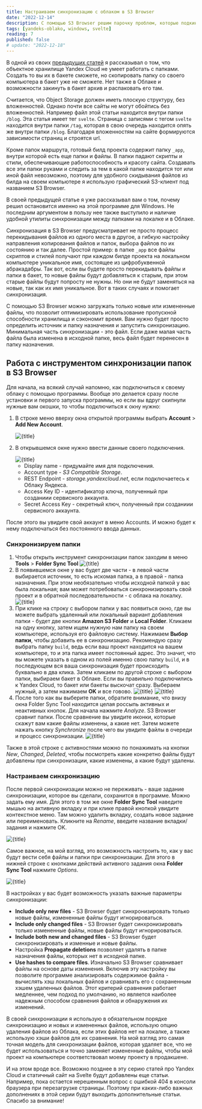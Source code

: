```yaml
---
title: Настраиваем синхронизацию с облаком в S3 Browser
date: "2022-12-14"
description: С помощью S3 Browser решим парочку проблем, которые подкинул нам Yandex Cloud
tags: [yandeks-oblako, windows, svelte]
reading: 7
published: false
# update: "2022-12-18"
---
```


В одной из своих [предыдущих статей](/blog/svelte-static-na-yandeks-oblako) я рассказывал о том, что объектное хранилище Yandex Cloud не умеет работать с папками. Cоздать то вы их в бакете сможете, но скопировать папку со своего компьютера в бакет уже не сможете. Нет также в Облаке и возможности закинуть в бакет архив и распаковать его там.

Считается, что Object Storage должен иметь плоскую структуру, без вложенностей. Однако почти все сайты не могут обойтись без вложенностей. Например файл этой статьи находится внутри папки `/blog`. Эта статья имеет тег `svelte`. Страница с записями с тегом `svelte` находится внутри папки `/tag`, которая в свою очередь находится опять же внутри папки `/blog`. Благодаря вложенностям на сайте формируются зависимости страниц и строятся url.

Кроме папок маршрута, готовый билд проекта содержит папку `_app`, внутри которой есть еще папки и файлы. В папки падают скрипты и стили, обеспечивающие работоспособность и красоту сайта. Создавать все эти папки руками и следить за тем в какой папке находится тот или иной файл невозможно, поэтому для удобного скидывания файлов из билда на своем компьютере я использую графический S3-клиент под названием S3 Browser.

В своей предыдущей статье я уже рассказывал вам о том, почему решил остановится именно на этой программе для Windows. Не последним аргументом в пользу нее также выступило и наличие удобной утилиты синхронизации между папками на локалке и в Облаке.

<script>
    import Link from '$lib/components/md/Link.svelte'

    import s3b0 from '$lib/assets/images/posts/s3b-0.jpg?w=480;800&as=run'
    import s3b01 from '$lib/assets/images/posts/s3b-01.jpg?w=480;800&as=run'
    import s3b1 from '$lib/assets/images/posts/s3b-1.jpg?w=480;800&as=run'
    import s3b2 from '$lib/assets/images/posts/s3b-2.jpg?w=480;800&as=run'
    import s3b3 from '$lib/assets/images/posts/s3b-3.jpg?w=480;800&as=run'
    import s3b4 from '$lib/assets/images/posts/s3b-4.jpg?w=480;800&as=run'
    import s3b5 from '$lib/assets/images/posts/s3b-5.jpg?w=480;800&as=run'
    import s3b6 from '$lib/assets/images/posts/s3b-6.jpg?w=480;800&as=run'
    import s3b7 from '$lib/assets/images/posts/s3b-7.jpg?w=480;800&as=run'


    import Image from '$lib/components/globals/Image.svelte'
</script>

<Link url="luchshii-windows-s3-klient-dlya-yandex-cloud" title="Выбираем лучший S3-клиент под Windows для работы с облаком Яндекса" excerpt="Рассказываю о том, как я выбирал себе программу для работы с Яндекс Облаком и как с ними работать" />

Синхронизация в S3 Browser предусматривает не просто процесс перекидывания файлов из одного места в другое, а гибкую настройку направления копирования файлов и папок, выбора файлов по их состоянию и так далее. Простой пример: в папке `_app` все файлы скриптов и стилей получают при каждом билде проекта на локальном компьютере уникальное имя, состоящее из цифробуквенной абракадабры. Так вот, если вы будете просто перекидывать файлы и папки в бакет, то новые файлы будут добавляться к старым, при этом старые файлы будут попросту не нужны. Но они не будут заменяться на новые, так как их имя уникальное. Вот в таких случаях и помогает синхронизация.

С помощью S3 Browser можно загружать только новые или измененные файлы, что позволит оптимизировать использование пропускной способности хранилища и сэкономит время. Вам нужно будет просто определить источник и папку назначения и запустить синхронизацию. Минимальная часть синхронизации - это файл. Если даже малая часть файла была изменена в исходной папке, весь файл будет перенесен в папку назначения.

## Работа с инструментом синхронизации папок в S3 Browser

Для начала, на всякий случай напомню, как подключиться к своему облаку с помощью программы. Вообще это делается сразу после установки и первого запуска программы, но если вы вдруг скипнули нужные вам окошки, то чтобы подключиться к окну нужно:

1. В строке меню вверху окна открытой программы выбрать **Account** > **Add New Account**.

    <Image src={s3b0} alt={title} title={title} />

2. В открывшемся окне нужно ввести данные своего подключения.

    <Image src={s3b01} alt={title} title={title} />

   - Display name - придумайте имя для подключения.
   - Account type - *S3 Compatible Storage*.
   - REST Endpoint - *storage.yandexcloud.net*, если подключаетесь к Облаку Яндекса.
   - Access Key ID - идентификатор ключа, полученный при созданиии сервисного аккаунта.
   - Secret Access Key - секретный ключ, полученный при созданиии сервисного аккаунта.

После этого вы увидите свой аккаунт в меню Accounts. И можно будет к нему подключаться без постоянного ввода данных.

### Синхронизируем папки

1. Чтобы открыть инструмент синхронизации папок заходим в меню **Tools** > **Folder Sync Tool**
    <Image src={s3b1} alt={title} title={title} />
2. В появившемся окне у вас будет две части - в левой части выбирается источник, то есть искомая папка, а в правой - папка назначения. При этом необязательно чтобы исходной папкой у вас была локальная; вам может потребоваться синхронизировать свой проект и в обратной последовательности - с облака на локалку.
    <Image src={s3b2} alt={title} title={title} />
3. При клике на строку с выбором папки у вас появиться окно, где вы можете выбрать удаленный или локальный вариант добавления папки - будет две кнопки **Amazon S3 Folder** и **Local Folder**. Кликаем на одну кнопку, затем ищем нужную нам папку на своем компьютере, используя его файловую систему. Нажимаем **Выбор папки**, чтобы добавить ее в синхронизацию. Рекомендую сразу выбрать папку `build`, ведь если ваш проект находится на вашем компьютере, то и эта папка имеет постоянный адрес. Это значит, что вы можете указать в одном из полей именно свою папку `build`, и в последующем вся ваша синхронизация будет происходить буквально в два клика.  Затем кликаем по другой строке с выбором папки, выбираем бакет в Облаке. Если вы правильно подключились к Yandex Cloud, то бакет или бакеты выскочат сразу. Выбераем нужный, а затем нажимаем **OK** и все говово.
    <Image src={s3b3} alt={title} title={title} />
    <Image src={s3b4} alt={title} title={title} />
4. После того как вы выберите папки, обратите внимание, что внизу окна Folder Sync Tool находится целая россыпь активных и неактивных кнопок. Для начала нажмите *Analyze*. S3 Browser сравнит папки. После сравнение вы увидите иконки, которые скажут вам какие файлы изменены, а какие нет. Затем можете нажать кнопку *Synchronize* после чего вы увидите файлы в очереди и процесс синхронизации.
    <Image src={s3b5} alt={title} title={title} />

Также в этой строке с активностями можно по понажимать на кнопки *New*, *Changed*, *Deleted*, чтобы посмотреть какие конкретно файлы будут добавлены при синхронизации, какие изменены, а какие будут удалены.

### Настраиваем синхронизацию

После первой синхронизации можно не переживать - ваше задание синхронизации, которое вы сделали, сохранится в программе. Можно задать ему имя. Для этого в том же окне **Folder Sync Tool** наведите мышью на активную вкладку и при клике правой кнопкой увидите контекстное меню. Там можно удалить вкладку, создать новое задание или переименовать. Кликните на *Rename*, введите название вкладки/задания и нажмите OK.

<Image src={s3b6} alt={title} title={title} />

Самое важное, на мой взгляд, это возможность настроить то, как у вас будут вести себя файлы и папки при синхронизации. Для этого в нижней строке с кнопками действий активного задания окна **Folder Sync Tool** нажмите *Options*.

<Image src={s3b7} alt={title} title={title} />

В настройках у вас будет возможность указать важные параметры синхронизации:
- **Include only new files** - S3 Browser будет синхронизировать только новые файлы, измененные файлы будут игнорироваться.
- **Include only changed files** - S3 Browser будет синхронизировать только измененные файлы, новые файлы будут игнорироваться.
- **Include both new and changed files** - S3 Browser будет синхронизировать и изменные и новые файлы.
- Настройка **Propagate deletions** позволяет удалять в папке назначения файлы, которых нет в исходной папке.
- **Use hashes to compare files**. Изначально S3 Browser сравнивает файлы на основе даты изменения. Включив эту настройку вы позволите программе анализировать содержимое файла - вычислять хэш локальных файлов и сравнивать его с сохраненным хэшем удаленных файлов. Этот критерий сравнения работает медленнее, чем подход по умолчанию, но является наиболее надежным способом сравнения файлов и обнаружения их изменений.

В своей синхронизации я использую в обязательном порядке синхронизацию и новых и измененных файлов, использую опцию удаления файлов из Облака, если этих файлов нет на локалке, а также использую хэши файлов для их сравнения. На мой взгляд это самая точная модель для синхронизации файлов, которая удаляет все, что не будет использоваться и точно заменяет измененные файлы, чтобы мой проект на компьютере соответствовал моему проекту в продакшене.

И на этом вроде все. Возможно позднее в эту серию статей про Yandex Cloud и статичный сайт на Svelte будут добавлены еще статьи. Например, пока остается нерешенным вопрос с ошибкой 404 в консоли браузера при перезагрузке страницы. Поэтому при каких-либо важных дополнениях в этой серии будут выходить дополнительные статьи. Спасибо за внимание!
